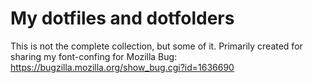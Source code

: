 My dotfiles and dotfolders
==========================

This is not the complete collection, but some of it. Primarily created for sharing my font-confing for Mozilla Bug: https://bugzilla.mozilla.org/show_bug.cgi?id=1636690
